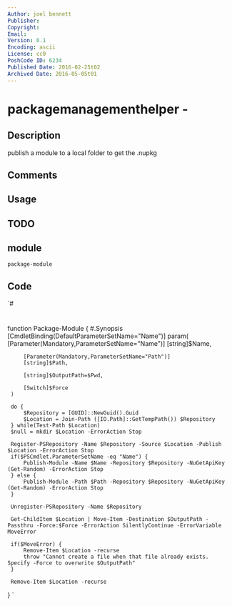 ```yaml
---
Author: joel bennett
Publisher: 
Copyright: 
Email: 
Version: 0.1
Encoding: ascii
License: cc0
PoshCode ID: 6234
Published Date: 2016-02-25t02
Archived Date: 2016-05-05t01
---
```


# packagemanagementhelper - 

## Description

publish a module to a local folder to get the .nupkg

## Comments



## Usage



## TODO



## module

`package-module`

## Code

`#
 #
 
 function Package-Module {
     #.Synopsis
     [CmdletBinding(DefaultParameterSetName="Name")]
     param(
         [Parameter(Mandatory,ParameterSetName="Name")]
         [string]$Name, 
 
         [Parameter(Mandatory,ParameterSetName="Path")]
         [string]$Path, 
 
         [string]$OutputPath=$Pwd,
 
         [Switch]$Force
     )
 
     do {
         $Repository = [GUID]::NewGuid().Guid
         $Location = Join-Path ([IO.Path]::GetTempPath()) $Repository
     } while(Test-Path $Location)
     $null = mkdir $Location -ErrorAction Stop
 
     Register-PSRepository -Name $Repository -Source $Location -Publish $Location -ErrorAction Stop
     if($PSCmdlet.ParameterSetName -eq "Name") {
         Publish-Module -Name $Name -Repository $Repository -NuGetApiKey (Get-Random) -ErrorAction Stop
     } else {
         Publish-Module -Path $Path -Repository $Repository -NuGetApiKey (Get-Random) -ErrorAction Stop
     }
 
     Unregister-PSRepository -Name $Repository
 
     Get-ChildItem $Location | Move-Item -Destination $OutputPath -Passthru -Force:$Force -ErrorAction SilentlyContinue -ErrorVariable MoveError
 
     if($MoveError) {
         Remove-Item $Location -recurse
         throw "Cannot create a file when that file already exists. Specify -Force to overwrite $OutputPath"
     }
 
     Remove-Item $Location -recurse
 }
`

